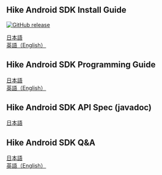 ## Hike Android SDK Install Guide

[![GitHub release](http://img.shields.io/github/release/mtburn/MTBurn-Android-SDK-Install-Guide.svg?style=flat-square)][release]

[release]: https://github.com/mtburn/MTBurn-Android-SDK-Install-Guide/releases

[日本語](Install_SDK_Guide.md)  
[英語（English）](Install_SDK_Guide_English.md)

## Hike Android SDK Programming Guide

[日本語](Programming_Guide.md)  
[英語（English）](Programming_Guide_English.md)

## Hike Android SDK API Spec (javadoc)

[日本語](http://mtburn.github.io/MTBurn-Android-SDK-Install-Guide/javadoc/latest/)

## Hike Android SDK Q&A

[日本語](QA.md)  
[英語（English）](QA_English.md)
